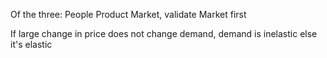 Of the three: People Product Market, validate Market first

If large change in price does not change demand, demand is inelastic
else it's elastic
